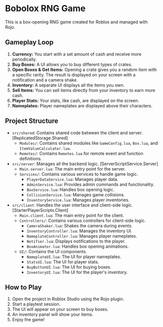 # Bobolox RNG Game

This is a box-opening RNG game created for Roblox and managed with Rojo.

## Gameplay Loop

1.  **Currency:** You start with a set amount of cash and receive more periodically.
2.  **Buy Boxes:** A UI allows you to buy different types of crates.
3.  **Open Boxes & Get Items:** Opening a crate gives you a random item with a specific rarity. The result is displayed on your screen with a notification and a camera shake.
4.  **Inventory:** A separate UI displays all the items you own.
5.  **Sell Items:** You can sell items directly from your inventory to earn more cash.
6.  **Player Stats:** Your stats, like cash, are displayed on the screen.
7.  **Nameplates:** Player nameplates are displayed above their characters.

## Project Structure

-   `src/shared`: Contains shared code between the client and server. [ReplicatedStorage.Shared]
    -   `Modules/`: Contains shared modules like `GameConfig.lua`, `Box.lua`, and `ItemValueCalculator.lua`.
    -   `Remotes/`: Contains `Remotes.lua` for remote event and function definitions.
-   `src/server`: Manages all the backend logic. [ServerScriptService.Server]
    -   `Main.server.lua`: The main entry point for the server.
    -   `Services/`: Contains various services to handle game logic.
        -   `PlayerDataService.lua`: Manages player data.
        -   `AdminService.lua`: Provides admin commands and functionality.
        -   `BoxService.lua`: Handles box opening logic.
        -   `CollisionService.lua`: Manages game collisions.
        -   `InventoryService.lua`: Manages player inventories.
-   `src/client`: Handles the user interface and client-side logic. [StarterPlayerScripts.Client]
    -   `Main.client.lua`: The main entry point for the client.
    -   `Controllers/`: Contains various controllers for client-side logic.
        -   `CameraShaker.lua`: Shakes the camera during events.
        -   `InventoryController.lua`: Manages the inventory UI.
        -   `NameplateController.lua`: Manages player nameplates.
        -   `Notifier.lua`: Displays notifications to the player.
        -   `BoxAnimator.lua`: Handles box opening animations.
    -   `UI/`: Contains the UI components.
        -   `NameplateUI.lua`: The UI for player nameplates.
        -   `StatsUI.lua`: The UI for player stats.
        -   `BuyButtonUI.lua`: The UI for buying boxes.
        -   `InventoryUI.lua`: The UI for the player's inventory.

## How to Play

1.  Open the project in Roblox Studio using the Rojo plugin.
2.  Start a playtest session.
3.  The UI will appear on your screen to buy boxes.
4.  An inventory panel will show your items.
5.  Enjoy the game! 